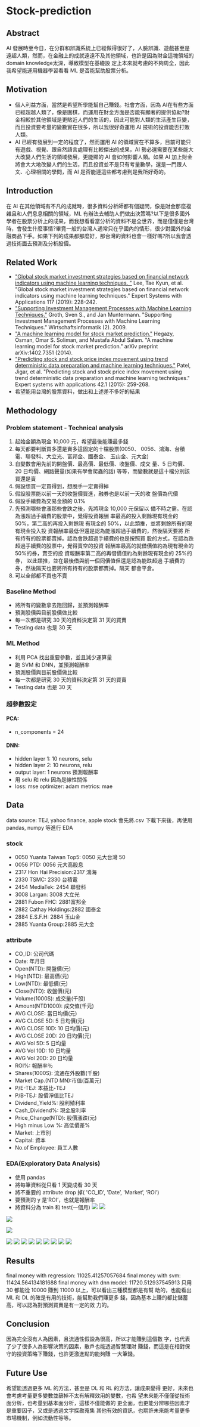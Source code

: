 # Stock-prediction
## Abstract
AI 發展時至今日，在分群和辨識系統上已經做得很好了，人臉辨識、遊戲甚至是遠超人類，然而，在金融上的成就遠遠不及其他領域，也許是因為財金這塊領域的 domain knowledge太深，導致模型在基礎設
定上本來就考慮的不夠周全，因此我希望能運用機器學習看看 ML 是否能幫助股票分析。
## Motivation
* 個人利益方面，當然是希望所學能幫自己賺錢。社會方面，因為 AI在有些方面已經超越人類了，像是圍棋，而運用在財金方面是否能有顯著的提供協助?財金相較於其他領域是更貼近人們的生活的，因此可能對人類的生活產生巨變，而且投資要考量的變數實在很多，所以我很好奇運用 AI 技術的投資能否打敗人類。
* AI 已經有發展到一定的程度了，然而運用 AI 的領域實在不算多，目前可能只有遊戲、視覺、跟自然語言處理有比較傑出的成果，AI 勢必還需要在某些能大大改變人們生活的領域發展，更能顯的 AI 會如何影響人類。如果 AI 加上財金將會大大地改變人們的生活，而且投資並不是只有考量數學，還是一門跟人文、心理相關的學問，而 AI 是否能連這些都考慮到是我所好奇的。
## Introduction
在 AI 在其他領域有不凡的成就時，很多資料分析師都有個疑問，像是財金那麼複雜且和人們息息相關的領域，ML 有辦法去輔助人們做出決策嗎?以下是很多國外學者在股票分析上的成果，而我想看看當分析的資料不是全世界，而是僅僅是台灣時，會發生什麼事情?畢竟一般的台灣人通常只在乎國內的情形，很少對國外的金融商品下手。如果下列的成果都那麼好，那台灣的資料也會一樣好嗎?所以我會透過技術面去預測及分析股價。
## Related Work 
*	["Global stock market investment strategies based on financial network indicators using machine learning techniques. "](https://www.sciencedirect.com/science/article/abs/pii/S0957417418305761) Lee, Tae Kyun, et al. "Global stock market investment strategies based on financial network indicators using machine learning techniques." Expert Systems with Applications 117 (2019): 228-242.
*	["Supporting Investment Management Processes with Machine Learning Techniques."](https://www.researchgate.net/profile/Martin_Sedlmayr/publication/221200937_Unterstutzung_medizinischer_Leitlinien_-_Von_der_zielorientierten_Modellierung_zur_proaktiven_Assistenz/links/0a85e531c2277cd61d000000.pdf#page=275) Groth, Sven S., and Jan Muntermann. "Supporting Investment Management Processes with Machine Learning Techniques." Wirtschaftsinformatik (2). 2009.
*	["A machine learning model for stock market prediction."](https://arxiv.org/ftp/arxiv/papers/1402/1402.7351.pdf) Hegazy, Osman, Omar S. Soliman, and Mustafa Abdul Salam. "A machine learning model for stock market prediction." arXiv preprint arXiv:1402.7351 (2014).
*	["Predicting stock and stock price index movement using trend deterministic data preparation and machine learning techniques."](https://www.sciencedirect.com/science/article/pii/S0957417414004473) Patel, Jigar, et al. "Predicting stock and stock price index movement using trend deterministic data preparation and machine learning techniques." Expert systems with applications 42.1 (2015): 259-268.
*	希望能用台灣的股票資料，做出和上述差不多好的結果

## Methodology
### Problem statement - Technical analysis
1. 起始金額為現金 10,000 元，希望最後能賺最多錢
2. 每天都要判斷買多還是賣多這固定的十檔股票(0050、
0056、鴻海、台積電、聯發科、大立光、富邦金、國泰金、
玉山金、元大金)
3. 自變數會用先前的開盤價、最高價、最低價、收盤價、成交
量、5 日均價、20 日均價、網路聲量(如果有學會爬蟲的話)
等等，而變數就是這十檔分別該買還是賣
4. 假設想買一定買得到，想脫手一定賣得掉
5. 假設股票能以前一天的收盤價買進，融券也是以前一天的收
盤價為代價
6. 假設手續費為交易金額的 0.1%
7. 先預測哪些會漲那些會跌之後，先將現金 10,000 元保留以
備不時之需。在認為漲超過手續費的股票中，覺得投資報酬
率最高的投入剩餘現有現金的 50%，第二高的再投入剩餘現
有現金的 50%，以此類推，並將剩餘所有的現有現金投入投
資報酬率最低但還是認為能漲超過手續費的，然後隔天要將
所有持有的股票都賣掉。認為會跌超過手續費的也是按照買
股的方式，在認為跌超過手續費的股票中，覺得賣空的投資
報酬率最高的就借價值約為現有現金的 50%的券，賣空的投
資報酬率第二高的再借價值約為剩餘現有現金的 25%的券，
以此類推，並在最後借與前一個同價值但還是認為能跌超過
手續費的券，然後隔天也要將所有持有的股票都賣掉。隔天
都會平倉。
8. 可以全部都不買也不賣
### Baseline Method 
* 將所有的變數拿去跑回歸，並預測報酬率
* 預測股價與目前股價做比較
* 每一次都是研究 30 天的資料決定第 31 天的買賣
* Testing data 也是 30 天
### ML Method 
* 利用 PCA 找出重要參數，並且減少運算量
* 跑 SVM 和 DNN，並預測報酬率
* 預測股價與目前股價做比較
* 每一次都是研究 30 天的資料決定第 31 天的買賣
* Testing data 也是 30 天
### 超參數設定
#### PCA: 
* n_components = 24
#### DNN: 
* hidden layer 1: 10 neurons, selu
* hidden layer 2: 10 neurons, relu
* output layer: 1 neurons 預測報酬率
* 用 selu 和 relu 因為是線性關係
* loss: mse optimizer: adam metrics: mae
## Data
data source: TEJ, yahoo finance, apple stock
會先將.csv 下載下來後，再使用 pandas, numpy 等進行 EDA
### stock
* 0050 Yuanta Taiwan Top5: 0050 元大台灣 50
* 0056 PTD: 0056 元大高股息
* 2317 Hon Hai Precision:2317 鴻海
* 2330 TSMC: 2330 台積電
* 2454 MediaTek: 2454 聯發科
* 3008 Largan: 3008 大立光
* 2881 Fubon FHC: 2881富邦金
* 2882 Cathay Holdings:2882 國泰金
* 2884 E.S.F.H: 2884 玉山金
* 2885 Yuanta Group:2885 元大金
### attribute
* CO_ID: 公司代碼
* Date: 年月日
* Open(NTD): 開盤價(元)
* High(NTD): 最高價(元)
* Low(NTD): 最低價(元)
* Close(NTD): 收盤價(元)
* Volume(1000S): 成交量(千股)
* Amount(NTD1000): 成交值(千元)
* AVG CLOSE: 當日均價(元)
* AVG CLOSE 5D: 5 日均價(元)
* AVG CLOSE 10D: 10 日均價(元)
* AVG CLOSE 20D: 20 日均價(元)
* AVG Vol 5D: 5 日均量
* AVG Vol 10D: 10 日均量
* AVG Vol 20D: 20 日均量
* ROI%: 報酬率％
* Shares(1000S): 流通在外股數(千股)
* Market Cap.(NTD MN):市值(百萬元)
* P/E-TEJ: 本益比-TEJ
* P/B-TEJ: 股價淨值比TEJ
* Dividend_Yield%: 股利殖利率
* Cash_Dividend%: 現金股利率
* Price_Change(NTD): 股價漲跌(元)
* High minus Low %: 高低價差%
* Market: 上市別
* Capital: 資本
* No.of Employee: 員工人數
### EDA(Exploratory Data Analysis)
* 使用 pandas
* 將每筆資料從只看 1 天變成看 30 天
* 將不重要的 attribute drop 掉( 'CO_ID’, 'Date’, 'Market’, ‘ROI’)
* 要預測的 y 是‘ROI’，也就是報酬率
* 將資料分為 train 和 test(一個月)
![](https://user-images.githubusercontent.com/43957213/126780430-79530b63-9418-431a-b5c7-5aa9288b2ddc.png)
![](https://user-images.githubusercontent.com/43957213/126780805-81363837-2558-4a4a-8368-409bdf277fd0.png)

![](https://user-images.githubusercontent.com/43957213/126780811-a0542c2b-44a1-4853-9f26-370770e9ce3e.png)

![](https://user-images.githubusercontent.com/43957213/126780816-2a4038b6-12d8-4e34-be04-1432f8f3701e.png)

![](https://user-images.githubusercontent.com/43957213/126780820-53b20c05-2276-42c4-954a-e1ce9dd0f87f.png)
![](https://user-images.githubusercontent.com/43957213/126780823-6e5ed466-794b-4213-9b7b-ea2667e1949b.png)
![](https://user-images.githubusercontent.com/43957213/126780834-061740d9-6617-4b69-95e1-50dacdc37a46.png)
![](https://user-images.githubusercontent.com/43957213/126780840-671936e3-2f43-4153-9834-8b6b42981333.png)
![](https://user-images.githubusercontent.com/43957213/126780843-bab126fd-e4f9-405b-b97f-fd481833e1f4.png)
![](https://user-images.githubusercontent.com/43957213/126780856-e5b22a14-3f98-4fd3-9362-d8c8ab46cf1c.png)
![](https://user-images.githubusercontent.com/43957213/126780864-dae6cc5d-b3c5-4a7d-a654-d70175ed99de.png)
![](https://user-images.githubusercontent.com/43957213/126780866-51626aa1-622d-406d-bc5b-bdd3a74c683a.png)
![](https://user-images.githubusercontent.com/43957213/126780876-4cd4ae7a-2068-41ad-ba92-2cac662727cc.png)
## Results
final money with regression: 11025.41257057684
final money with svm: 11424.564134181688
final money with dnn model: 11720.512937545913
只用 30 都能從 10000 賺到 11000 以上，可以看出三種模型都是有幫
助的，也能看出 ML 和 DL 的確是有用的技術，能幫助我們賺更多
錢，因為基本上賺的都比儲蓄高，可以認為對預測買賣是有一定的效
力的。
## Conclusion
因為完全沒有人為因素，且流通性假設為很高，所以才能賺到這個數
字，也代表了少了很多人為影響決策的因素，散戶也能透過智慧理財
賺錢，而這是在相對保守的投資策略下賺錢，也許更激進點的能夠賺
一大筆錢。
## Future Use
希望能透過更多 ML 的方法，甚至是 DL 和 RL 的方法，讓成果變得
更好，未來也會考慮考量更多變數並篩掉不太有解釋效用的變數，也希
望未來能不僅僅從技術面分析，也考量到基本面分析，這樣不僅能做的
更全面，也更能分辨哪些因素才是重要因子，又或是透過文字探勘蒐集
其他有效的資訊，也期許未來能考量更多市場機制，例如流動性等等。

